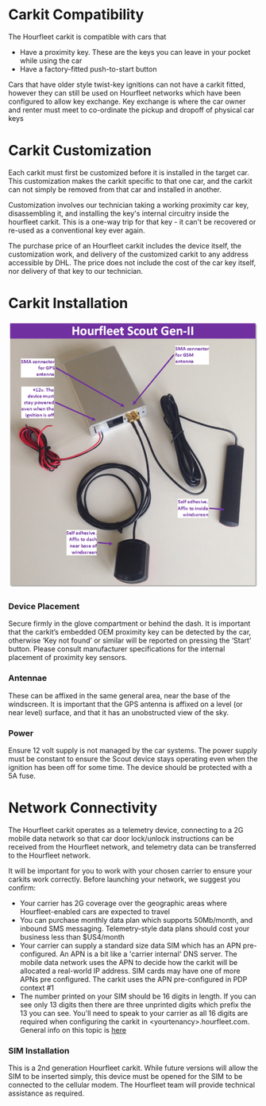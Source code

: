 # Carkit Compatibility   
The Hourfleet carkit is compatible with cars that  
- Have a proximity key. These are the keys you can leave in your pocket while using the car  
- Have a factory-fitted push-to-start button

Cars that have older style twist-key ignitions can not have a carkit fitted, however they can still be used on Hourfleet networks which have been configured to allow key exchange. Key exchange is where the car owner and renter must meet to co-ordinate the pickup and dropoff of physical car keys  

# Carkit Customization
Each carkit must first be customized before it is installed in the target car. This customization makes the carkit specific to that one car, and the carkit can not simply be removed from that car and installed in another.

Customization involves our technician taking a working proximity car key, disassembling it, and installing the key's internal circuitry inside the hourfleet carkit. This is a one-way trip for that key - it can't be recovered or re-used as a conventional key ever again. 

The purchase price of an Hourfleet carkit includes the device itself, the customization work, and delivery of the customized carkit to any address accessible by DHL. The price does not include the cost of the car key itself, nor delivery of that key to our technician.

# Carkit Installation
![](images/Mindkin-Scout-Gen2-RevF-Diagram.png) 

### Device Placement  
Secure firmly in the glove compartment or behind the dash. It is important that the carkit’s embedded OEM proximity key can be detected by the car, otherwise ‘Key not found’ or similar will be reported on pressing the ‘Start’ button. Please consult manufacturer specifications for the internal placement of proximity key sensors.  

### Antennae
These can be affixed in the same general area, near the base of the windscreen. It is important that the GPS antenna is affixed on a level (or near level) surface, and that it has an unobstructed view of the sky. 

### Power  
Ensure 12 volt supply is not managed by the car systems. The power supply must be constant to ensure the Scout device stays operating even when the ignition has been off for some time. The device should be protected with a 5A fuse.  
  
  
# Network Connectivity
The Hourfleet carkit operates as a telemetry device, connecting to a 2G mobile data network so that car door lock/unlock instructions can be received from the Hourfleet network, and telemetry data can be transferred to the Hourfleet network. 

It will be important for you to work with your chosen carrier to ensure your carkits work correctly. Before launching your network, we suggest you confirm:
-	Your carrier has 2G coverage over the geographic areas where Hourfleet-enabled cars are expected to travel
-	You can purchase monthly data plan which supports 50Mb/month, and inbound SMS messaging. Telemetry-style data plans should cost your business less than $US4/month
-	Your carrier can supply a standard size data SIM which has an APN pre-configured. An APN is a bit like a 'carrier internal' DNS server. The mobile data network uses the APN to decide how the carkit will be allocated a real-world IP address. SIM cards may have one of more APNs pre configured. The carkit uses the APN pre-configured in PDP context #1 
- The number printed on your SIM should be 16 digits in length. If you can see only 13 digits then there are three unprinted digits which prefix the 13 you can see. You'll need to speak to your carrier as all 16 digits are required when configuring the carkit in \<yourtenancy\>.hourfleet.com. General info on this topic is [here](http://www.imei.info/faq-what-is-ICCID/)
  
### SIM Installation
This is a 2nd generation Hourfleet carkit. While future versions will allow the SIM to be inserted simply, this device must be opened for the SIM to be connected to the cellular modem. The Hourfleet team will provide technical assistance as required.
